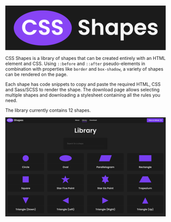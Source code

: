 <p align="center">
  <a href="https://liamsnowdon.github.io/css-shapes">
    <img src="docs/logo.png" width="600">
  </a>
</p>

CSS Shapes is a library of shapes that can be created entirely with an HTML element and CSS. Using `::before` and `::after` pseudo-elements in combination with properties like `border` and `box-shadow`, a variety of shapes can be rendered on the page.

Each shape has code snippets to copy and paste the required HTML, CSS and Sass/SCSS to render the shape. The download page allows selecting multiple shapes and downloading a stylesheet containing all the rules you need.

The library currently contains 12 shapes.

![Library](docs/library.png)
